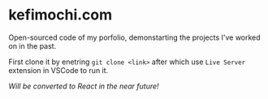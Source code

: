 # kefimochi.com
Open-sourced code of my porfolio, demonstarting the projects I've worked on in the past.

First clone it by enetring `git clone <link>` after which use `Live Server` extension in VSCode to run it.

*Will be converted to React in the near future!*
